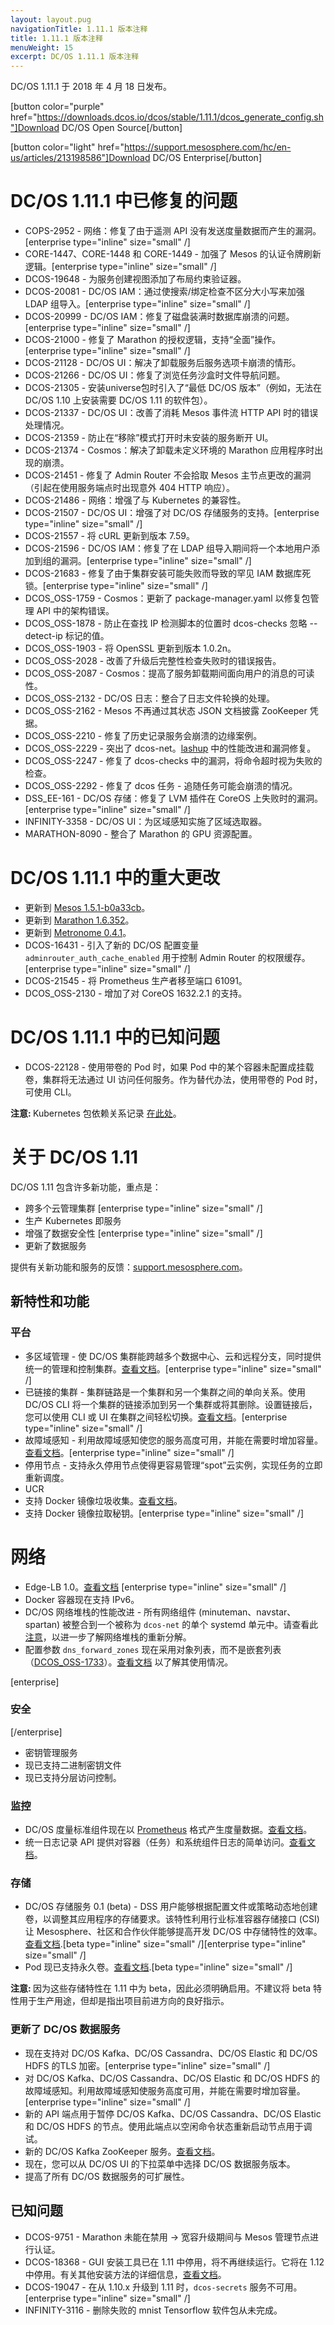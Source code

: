 ```yaml
---
layout: layout.pug
navigationTitle: 1.11.1 版本注释
title: 1.11.1 版本注释
menuWeight: 15
excerpt: DC/OS 1.11.1 版本注释
---
```


DC/OS 1.11.1 于 2018 年 4 月 18 日发布。

[button color="purple" href="https://downloads.dcos.io/dcos/stable/1.11.1/dcos_generate_config.sh"]Download DC/OS Open Source[/button]

[button color="light" href="https://support.mesosphere.com/hc/en-us/articles/213198586"]Download DC/OS Enterprise[/button]

# <a name="issues-fixed"></a>DC/OS 1.11.1 中已修复的问题

- COPS-2952 - 网络：修复了由于遥测 API 没有发送度量数据而产生的漏洞。[enterprise type="inline" size="small" /]
- CORE-1447、CORE-1448 和 CORE-1449 - 加强了 Mesos 的认证令牌刷新逻辑。[enterprise type="inline" size="small" /]
- DCOS-19648 - 为服务创建视图添加了布局约束验证器。
- DCOS-20081 - DC/OS IAM：通过使搜索/绑定检查不区分大小写来加强 LDAP 组导入。[enterprise type="inline" size="small" /]
- DCOS-20999 - DC/OS IAM：修复了磁盘装满时数据库崩溃的问题。[enterprise type="inline" size="small" /]
- DCOS-21000 - 修复了 Marathon 的授权逻辑，支持“全面”操作。[enterprise type="inline" size="small" /]
- DCOS-21128 - DC/OS UI：解决了卸载服务后服务选项卡崩溃的情形。
- DCOS-21266 - DC/OS UI：修复了浏览任务沙盒时文件导航问题。
- DCOS-21305 - 安装universe包时引入了“最低 DC/OS 版本”（例如，无法在 DC/OS 1.10 上安装需要 DC/OS 1.11 的软件包）。
- DCOS-21337 - DC/OS UI：改善了消耗 Mesos 事件流 HTTP API 时的错误处理情况。
- DCOS-21359 - 防止在“移除”模式打开时未安装的服务断开 UI。
- DCOS-21374 - Cosmos：解决了卸载未定义环境的 Marathon 应用程序时出现的崩溃。
- DCOS-21451 - 修复了 Admin Router 不会拾取 Mesos 主节点更改的漏洞（引起在使用服务端点时出现意外 404 HTTP 响应）。
- DCOS-21486 - 网络：增强了与 Kubernetes 的兼容性。
- DCOS-21507 - DC/OS UI：增强了对 DC/OS 存储服务的支持。[enterprise type="inline" size="small" /]
- DCOS-21557 - 将 cURL 更新到版本 7.59。
- DCOS-21596 - DC/OS IAM：修复了在 LDAP 组导入期间将一个本地用户添加到组的漏洞。[enterprise type="inline" size="small" /]
- DCOS-21683 - 修复了由于集群安装可能失败而导致的罕见 IAM 数据库死锁。[enterprise type="inline" size="small" /]
- DCOS_OSS-1759 - Cosmos：更新了 package-manager.yaml 以修复包管理 API 中的架构错误。
- DCOS_OSS-1878 - 防止在查找 IP 检测脚本的位置时 dcos-checks 忽略 --detect-ip 标记的值。
- DCOS_OSS-1903 - 将 OpenSSL 更新到版本 1.0.2n。
- DCOS_OSS-2028 - 改善了升级后完整性检查失败时的错误报告。
- DCOS_OSS-2087 - Cosmos：提高了服务卸载期间面向用户的消息的可读性。
- DCOS_OSS-2132 - DC/OS 日志：整合了日志文件轮换的处理。
- DCOS_OSS-2162 - Mesos 不再通过其状态 JSON 文档披露 ZooKeeper 凭据。
- DCOS_OSS-2210 - 修复了历史记录服务会崩溃的边缘案例。
- DCOS_OSS-2229 - 突出了 dcos-net。[lashup](https://github.com/dcos/lashup) 中的性能改进和漏洞修复。
- DCOS_OSS-2247 - 修复了 dcos-checks 中的漏洞，将命令超时视为失败的检查。
- DCOS_OSS-2292 - 修复了 dcos 任务 - 追随任务可能会崩溃的情况。
- DSS_EE-161 - DC/OS 存储：修复了 LVM 插件在 CoreOS 上失败时的漏洞。[enterprise type="inline" size="small" /]
- INFINITY-3358 - DC/OS UI：为区域感知实施了区域选取器。
- MARATHON-8090 - 整合了 Marathon 的 GPU 资源配置。

# <a name="notable-changes"></a>DC/OS 1.11.1 中的重大更改

- 更新到 [Mesos 1.5.1-b0a33cb](https://github.com/apache/mesos/blob/b0a33cb/CHANGELOG)。
- 更新到 [Marathon 1.6.352](https://github.com/mesosphere/marathon/releases)。
- 更新到 [Metronome 0.4.1](https://github.com/dcos/metronome/releases/tag/v0.4.1)。
- DCOS-16431 - 引入了新的 DC/OS 配置变量 `adminrouter_auth_cache_enabled` 用于控制 Admin Router 的权限缓存。[enterprise type="inline" size="small" /]
- DCOS-21545 - 将 Prometheus 生产者移至端口 61091。
- DCOS_OSS-2130 - 增加了对 CoreOS 1632.2.1 的支持。

# <a name="known-issue"></a>DC/OS 1.11.1 中的已知问题

- DCOS-22128 - 使用带卷的 Pod 时，如果 Pod 中的某个容器未配置成挂载卷，集群将无法通过 UI 访问任何服务。作为替代办法，使用带卷的 Pod 时，可使用 CLI。

<p class="message--note"><strong>注意: </strong> Kubernetes 包依赖关系记录 <a href="https://docs.mesosphere.com/services/kubernetes/1.2.0-1.10.5/install">在此处</a>。</p>

# 关于 DC/OS 1.11

DC/OS 1.11 包含许多新功能，重点是：
- 跨多个云管理集群 [enterprise type="inline" size="small" /]
- 生产 Kubernetes 即服务
- 增强了数据安全性 [enterprise type="inline" size="small" /]
- 更新了数据服务

提供有关新功能和服务的反馈：[support.mesosphere.com](https://support.mesosphere.com)。

<a name="new-features"></a>
## 新特性和功能

### 平台
- 多区域管理 - 使 DC/OS 集群能跨越多个数据中心、云和远程分支，同时提供统一的管理和控制集群。[查看文档](/dcos/cn/1.11/deploying-services/fault-domain-awareness/)。[enterprise type="inline" size="small" /]
- 已链接的集群 - 集群链路是一个集群和另一个集群之间的单向关系。使用 DC/OS CLI 将一个集群的链接添加到另一个集群或将其删除。设置链接后，您可以使用 CLI 或 UI 在集群之间轻松切换。[查看文档](/dcos/cn/1.11/administering-clusters/multiple-clusters/cluster-links/)。[enterprise type="inline" size="small" /]
 - 故障域感知 - 利用故障域感知使您的服务高度可用，并能在需要时增加容量。[查看文档](/dcos/cn/1.11/deploying-services/fault-domain-awareness/)。[enterprise type="inline" size="small" /]
- 停用节点 - 支持永久停用节点使得更容易管理“spot”云实例，实现任务的立即重新调度。
- UCR
 - 支持 Docker 镜像垃圾收集。[查看文档](/dcos/cn/1.11/deploying-services/containerizers/)。
 - 支持 Docker 镜像拉取秘钥。[enterprise type="inline" size="small" /]

# 网络
- Edge-LB 1.0。[查看文档](https://docs.mesosphere.com/services/edge-lb/1.0/) [enterprise type="inline" size="small" /]
- Docker 容器现在支持 IPv6。
- DC/OS 网络堆栈的性能改进 - 所有网络组件 (minuteman、navstar、spartan) 被整合到一个被称为 `dcos-net` 的单个 systemd 单元中。请查看此 [注意](/dcos/cn/1.11/networking/#a-note-on-software-re-architecture)，以进一步了解网络堆栈的重新分解。
- 配置参数 `dns_forward_zones` 现在采用对象列表，而不是嵌套列表（[DCOS_OSS-1733](https://jira.mesosphere.com/browse/DCOS_OSS-1733)）。[查看文档](/dcos/cn/1.11/installing/production/advanced-configuration/configuration-reference/#dns-forward-zones) 以了解其使用情况。

[enterprise]
### 安全
[/enterprise]
- 密钥管理服务
 - 现已支持二进制密钥文件
 - 现已支持分层访问控制。

### 监控
- DC/OS 度量标准组件现在以 [Prometheus](https://prometheus.io/docs/instrumenting/exposition_formats/) 格式产生度量数据。[查看文档](/dcos/cn/1.11/metrics/)。
- 统一日志记录 API 提供对容器（任务）和系统组件日志的简单访问。[查看文档](/dcos/cn/1.11/monitoring/logging/logging-api/logging-v2/)。

### 存储
- DC/OS 存储服务 0.1 (beta) - DSS 用户能够根据配置文件或策略动态地创建卷，以调整其应用程序的存储要求。该特性利用行业标准容器存储接口 (CSI) 让 Mesosphere、社区和合作伙伴能够提高开发 DC/OS 中存储特性的效率。[查看文档](https://docs.mesosphere.com/services/beta-storage/0.1.0-beta/).[beta type="inline" size="small" /][enterprise type="inline" size="small" /]
- Pod 现已支持永久卷。[查看文档](/dcos/cn/1.11/deploying-services/pods/).[beta type="inline" size="small" /]

<p class="message--note"><strong>注意: </strong> 因为这些存储特性在 1.11 中为 beta，因此必须明确启用。不建议将 beta 特性用于生产用途，但却是指出项目前进方向的良好指示。</p>

### 更新了 DC/OS 数据服务
- 现在支持对 DC/OS Kafka、DC/OS Cassandra、DC/OS Elastic 和 DC/OS HDFS 的TLS 加密。[enterprise type="inline" size="small" /]
- 对 DC/OS Kafka、DC/OS Cassandra、DC/OS Elastic 和 DC/OS HDFS 的故障域感知。利用故障域感知使服务高度可用，并能在需要时增加容量。[enterprise type="inline" size="small" /]
- 新的 API 端点用于暂停 DC/OS Kafka、DC/OS Cassandra、DC/OS Elastic 和 DC/OS HDFS 的节点。使用此端点以空闲命令状态重新启动节点用于调试。
- 新的 DC/OS Kafka ZooKeeper 服务。[查看文档](/dcos/cn/services/kafka-zookeeper/)。
- 现在，您可以从 DC/OS UI 的下拉菜单中选择 DC/OS 数据服务版本。
- 提高了所有 DC/OS 数据服务的可扩展性。

## <a name="known-issues"></a>已知问题
- DCOS-9751 - Marathon 未能在禁用 -> 宽容升级期间与 Mesos 管理节点进行认证。
- DCOS-18368 - GUI 安装工具已在 1.11 中停用，将不再继续运行。它将在 1.12 中停用。有关其他安装方法的详细信息，[查看文档](https://docs.mesosphere.com/1.11/installing)。
- DCOS-19047 - 在从 1.10.x 升级到 1.11 时，`dcos-secrets` 服务不可用。[enterprise type="inline" size="small" /]
- INFINITY-3116 - 删除失败的 mnist Tensorflow 软件包从未完成。
